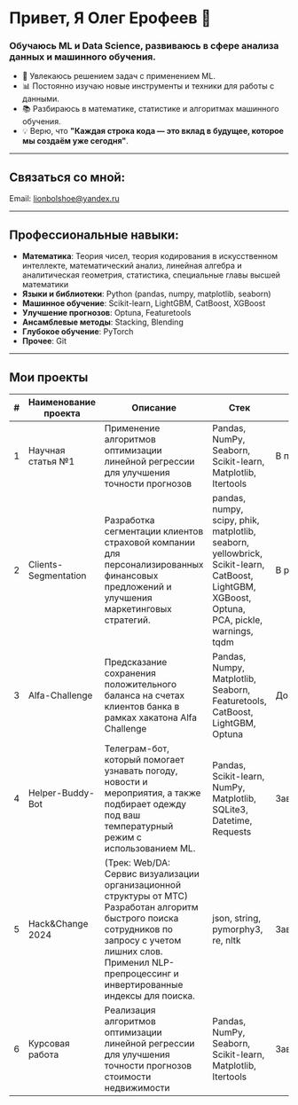 # Привет, Я Олег Ерофеев 👋

### Обучаюсь ML и Data Science, развиваюсь в сфере анализа данных и машинного обучения.

- 🚀 Увлекаюсь решением задач с применением ML.  
- 📊 Постоянно изучаю новые инструменты и техники для работы с данными.  
- 📚 Разбираюсь в математике, статистике и алгоритмах машинного обучения.  
- 💡 Верю, что **"Каждая строка кода — это вклад в будущее, которое мы создаём уже сегодня"**.  

---

## Связаться со мной:

Email: lionbolshoe@yandex.ru

---

## Профессиональные навыки:
- **Математика**: Теория чисел, теория кодирования в искусственном интеллекте, математический анализ, линейная алгебра и аналитическая геометрия, статистика, специальные главы высшей математики
- **Языки и библиотеки**: Python (pandas, numpy, matplotlib, seaborn)  
- **Машинное обучение**: Scikit-learn, LightGBM, CatBoost, XGBoost
- **Улучшение прогнозов**: Optuna, Featuretools  
- **Ансамблевые методы**: Stacking, Blending
- **Глубокое обучение**: PyTorch
- **Прочее**: Git  

---

## Мои проекты

| #  | Наименование проекта                                                   | Описание                                                                                          | Стек                                                                                          | Статус      | Видимость |
|----|------------------------------------------------------------------------|---------------------------------------------------------------------------------------------------|--------------------------------------------------------------------------------------------------|-------------|------------|
| 1  | Научная статья №1                                             | Применение алгоритмов оптимизации линейной регрессии для улучшения точности прогнозов | Pandas, NumPy, Seaborn, Scikit-learn, Matplotlib, Itertools                                     | В публикации | Private    |
| 2  | Clients-Segmentation                                                     | Разработка сегментации клиентов страховой компании для персонализированных финансовых предложений и улучшения маркетинговых стратегий. | pandas, numpy, scipy, phik, matplotlib, seaborn, yellowbrick, Scikit-learn, CatBoost, LightGBM, XGBoost, Optuna, PCA, pickle, warnings, tqdm | В работе | Private    |
| 3  | Alfa-Challenge                                                           | Предсказание сохранения положительного баланса на счетах клиентов банка в рамках хакатона Alfa Challenge | Pandas, Numpy, Matplotlib, Seaborn, Featuretools, CatBoost, LightGBM, Optuna                     | Дорабатывается | Private    |
| 4  | Helper-Buddy-Bot                                                        | Телеграм-бот, который помогает узнавать погоду, новости и мероприятия, а также подбирает одежду под ваш температурный режим с использованием ML. | Pandas, Scikit-learn, NumPy, Matplotlib, SQLite3, Datetime, Requests                                                                           | Завершено | Public    |
| 5  | Hack&Change 2024                                                         | (Трек: Web/DA: Сервис визуализации организационной структуры от МТС) Разработан алгоритм быстрого поиска сотрудников по запросу с учетом лишних слов. Применил NLP-препроцессинг и инвертированные индексы для поиска. | json, string, pymorphy3, re, nltk                                                              | Завершено | Public     |
| 6  | Курсовая работа                                           | Реализация алгоритмов оптимизации линейной регрессии для улучшения точности прогнозов стоимости недвижимости  | Pandas, NumPy, Seaborn, Scikit-learn, Matplotlib, Itertools                                     | Завершено | Public    |


